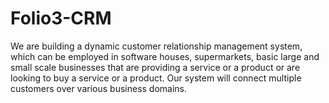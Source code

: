 # Folio3-CRM
We are building a dynamic customer relationship management system, which can be employed in software houses, supermarkets, basic large and small scale businesses that are providing a service or a product or are looking to buy a service or a product. Our system will connect multiple customers over various business domains.
